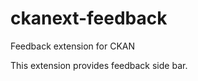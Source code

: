 ckanext-feedback
================

Feedback extension for CKAN

This extension provides feedback side bar.

